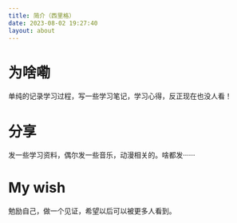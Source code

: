 ```yaml
---
title: 简介（西里格）
date: 2023-08-02 19:27:40
layout: about
---
```


# 为啥嘞
单纯的记录学习过程，写一些学习笔记，学习心得，反正现在也没人看！

# 分享
发一些学习资料，偶尔发一些音乐，动漫相关的。啥都发······

# My wish
勉励自己，做一个见证，希望以后可以被更多人看到。



